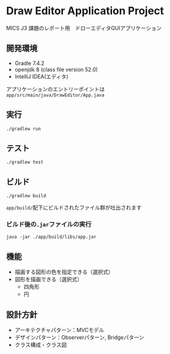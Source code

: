 # Draw Editor Application Project

MICS J3 課題のレポート用　ドローエディタGUIアプリケーション

## 開発環境
- Gradle 7.4.2
- openjdk 8 (class file version 52.0)
- IntelliJ IDEA(エディタ)

アプリケーションのエントリーポイントは`app/src/main/java/DrawEditor/App.java`

## 実行
```shell
./gradlew run
```

## テスト
```shell
./gradlew test 
```

## ビルド
```shell
./gradlew build 
```
`app/build/`配下にビルドされたファイル群が吐出されます

### ビルド後の`.jar`ファイルの実行
```shell
java -jar ./app/build/libs/app.jar
```

## 機能
- 描画する図形の色を指定できる（選択式）
- 図形を描画できる（選択式）
  - 四角形
  - 円

## 設計方針
- アーキテクチャパターン：MVCモデル
- デザインパターン：Observerパターン, Bridgeパターン
- クラス構成・クラス図
